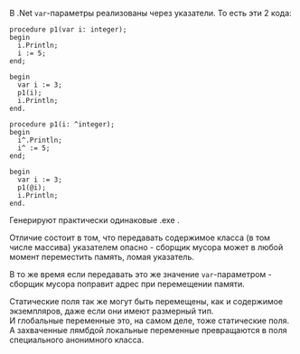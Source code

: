


В .Net `var`-параметры реализованы через указатели. То есть эти 2 кода:
```
procedure p1(var i: integer);
begin
  i.Println;
  i := 5;
end;

begin
  var i := 3;
  p1(i);
  i.Println;
end.
```
```
procedure p1(i: ^integer);
begin
  i^.Println;
  i^ := 5;
end;

begin
  var i := 3;
  p1(@i);
  i.Println;
end.
```
Генерируют практически одинаковые .exe .

Отличие состоит в том, что передавать содержимое класса (в том числе массива) указателем
опасно - сборщик мусора может в любой момент переместить память, ломая указатель.

В то же время если передавать это же значение `var`-параметром - сборщик мусора
поправит адрес при перемещении памяти.

Статические поля так же могут быть перемещены, как и содержимое экземпляров, даже если они имеют размерный тип.\
И глобальные переменные это, на самом деле, тоже статические поля.\
А захваченные лямбдой локальные переменные превращаются в поля специального анонимного класса.


